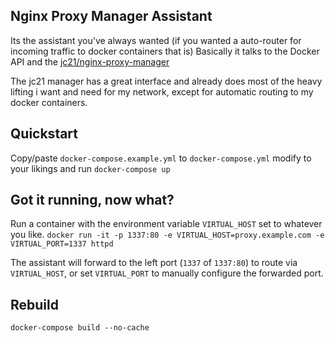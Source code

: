 ## Nginx Proxy Manager Assistant

Its the assistant you've always wanted (if you wanted a auto-router for incoming traffic to docker containers that is)
Basically it talks to the Docker API and the [jc21/nginx-proxy-manager](https://github.com/jc21/nginx-proxy-manager/)

The jc21 manager has a great interface and already does most of the heavy lifting i want and need for my network, except for automatic routing to my docker containers.

## Quickstart

Copy/paste `docker-compose.example.yml` to `docker-compose.yml` modify to your likings and run `docker-compose up`

## Got it running, now what?

Run a container with the environment variable `VIRTUAL_HOST` set to whatever you like. 
`docker run -it -p 1337:80 -e VIRTUAL_HOST=proxy.example.com -e VIRTUAL_PORT=1337 httpd`

The assistant will forward to the left port (`1337` of `1337:80`) to route via `VIRTUAL_HOST`, or set `VIRTUAL_PORT` to manually configure the forwarded port.

## Rebuild

`docker-compose build --no-cache`